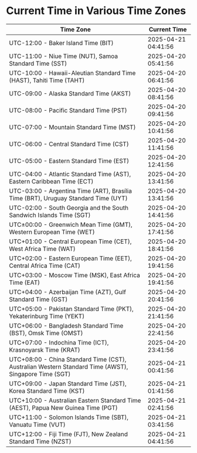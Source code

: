 # Current Time in Various Time Zones

| Time Zone | Current Time |
|-----------|--------------|
| UTC-12:00 - Baker Island Time (BIT) | 2025-04-21 04:41:56 |
| UTC-11:00 - Niue Time (NUT), Samoa Standard Time (SST) | 2025-04-20 05:41:56 |
| UTC-10:00 - Hawaii-Aleutian Standard Time (HAST), Tahiti Time (TAHT) | 2025-04-20 06:41:56 |
| UTC-09:00 - Alaska Standard Time (AKST) | 2025-04-20 08:41:56 |
| UTC-08:00 - Pacific Standard Time (PST) | 2025-04-20 09:41:56 |
| UTC-07:00 - Mountain Standard Time (MST) | 2025-04-20 10:41:56 |
| UTC-06:00 - Central Standard Time (CST) | 2025-04-20 11:41:56 |
| UTC-05:00 - Eastern Standard Time (EST) | 2025-04-20 12:41:56 |
| UTC-04:00 - Atlantic Standard Time (AST), Eastern Caribbean Time (ECT) | 2025-04-20 13:41:56 |
| UTC-03:00 - Argentina Time (ART), Brasília Time (BRT), Uruguay Standard Time (UYT) | 2025-04-20 13:41:56 |
| UTC-02:00 - South Georgia and the South Sandwich Islands Time (SGT) | 2025-04-20 14:41:56 |
| UTC±00:00 - Greenwich Mean Time (GMT), Western European Time (WET) | 2025-04-20 17:41:56 |
| UTC+01:00 - Central European Time (CET), West Africa Time (WAT) | 2025-04-20 18:41:56 |
| UTC+02:00 - Eastern European Time (EET), Central Africa Time (CAT) | 2025-04-20 19:41:56 |
| UTC+03:00 - Moscow Time (MSK), East Africa Time (EAT) | 2025-04-20 19:41:56 |
| UTC+04:00 - Azerbaijan Time (AZT), Gulf Standard Time (GST) | 2025-04-20 20:41:56 |
| UTC+05:00 - Pakistan Standard Time (PKT), Yekaterinburg Time (YEKT) | 2025-04-20 21:41:56 |
| UTC+06:00 - Bangladesh Standard Time (BST), Omsk Time (OMST) | 2025-04-20 22:41:56 |
| UTC+07:00 - Indochina Time (ICT), Krasnoyarsk Time (KRAT) | 2025-04-20 23:41:56 |
| UTC+08:00 - China Standard Time (CST), Australian Western Standard Time (AWST), Singapore Time (SGT) | 2025-04-21 00:41:56 |
| UTC+09:00 - Japan Standard Time (JST), Korea Standard Time (KST) | 2025-04-21 01:41:56 |
| UTC+10:00 - Australian Eastern Standard Time (AEST), Papua New Guinea Time (PGT) | 2025-04-21 02:41:56 |
| UTC+11:00 - Solomon Islands Time (SBT), Vanuatu Time (VUT) | 2025-04-21 03:41:56 |
| UTC+12:00 - Fiji Time (FJT), New Zealand Standard Time (NZST) | 2025-04-21 04:41:56 |
